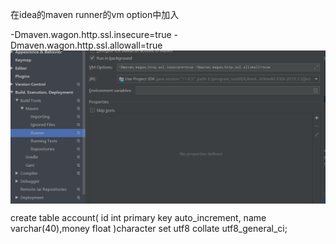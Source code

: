 在idea的maven runner的vm option中加入

-Dmaven.wagon.http.ssl.insecure=true -Dmaven.wagon.http.ssl.allowall=true
<img src="./pictures/Annotation 2020-03-25 005115.png"  div align=center />

create table account(
id int primary key auto_increment, name varchar(40),money float
)character set utf8 collate utf8_general_ci;